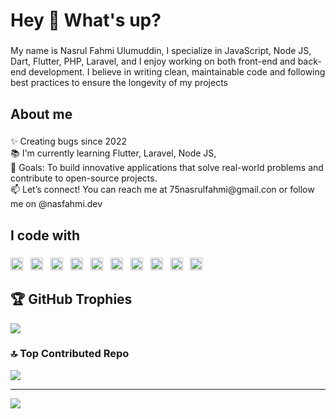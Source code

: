 <h1 align="left">Hey 👋 What's up?</h1>

###

<p align="left">My name is Nasrul Fahmi Ulumuddin, I specialize in JavaScript, Node JS, Dart, Flutter, PHP, Laravel, and I enjoy working on both front-end and back-end development. I believe in writing clean, maintainable code and following best practices to ensure the longevity of my projects</p>

###

<h2 align="left">About me</h2>

###

<p align="left">✨ Creating bugs since 2022<br>📚 I'm currently learning Flutter,  Laravel, Node JS, <br>🎯 Goals: To build innovative applications that solve real-world problems and contribute to open-source projects.<br>📫 Let’s connect! You can reach me at 75nasrulfahmi@gmail.con or follow me on @nasfahmi.dev</p>

###

<h2 align="left">I code with</h2>

###

<div align="left">
  <img src="https://cdn.jsdelivr.net/gh/devicons/devicon/icons/javascript/javascript-original.svg" style="height: 20px; margin-right: 8px;" alt="javascript logo" />
  <img src="https://cdn.jsdelivr.net/gh/devicons/devicon/icons/typescript/typescript-original.svg" style="height: 20px; margin-right: 8px;" alt="typescript logo" />
  <img src="https://cdn.jsdelivr.net/gh/devicons/devicon/icons/react/react-original.svg" style="height: 20px; margin-right: 8px;" alt="react logo" />
  <img src="https://cdn.jsdelivr.net/gh/devicons/devicon/icons/nextjs/nextjs-original.svg" style="height: 20px; margin-right: 8px;" alt="nextjs logo" />
  <img src="https://cdn.jsdelivr.net/gh/devicons/devicon/icons/nodejs/nodejs-original.svg" style="height: 20px; margin-right: 8px;" alt="nodejs logo" />
  <img src="https://cdn.jsdelivr.net/gh/devicons/devicon/icons/flutter/flutter-original.svg" style="height: 20px; margin-right: 8px;" alt="flutter logo" />
  <img src="https://cdn.jsdelivr.net/gh/devicons/devicon/icons/laravel/laravel-original.svg" style="height: 20px; margin-right: 8px;" alt="laravel logo" />
  <img src="https://cdn.jsdelivr.net/gh/devicons/devicon/icons/firebase/firebase-plain.svg" style="height: 20px; margin-right: 8px;" alt="firebase logo" />
  <img src="https://cdn.jsdelivr.net/gh/devicons/devicon/icons/postgresql/postgresql-original.svg" style="height: 20px; margin-right: 8px;" alt="postgresql logo" />
  <img src="https://cdn.jsdelivr.net/gh/devicons/devicon/icons/mysql/mysql-original.svg" style="height: 20px; margin-right: 8px;" alt="mysql logo" />
</div>


###

## 🏆 GitHub Trophies
![](https://github-profile-trophy.vercel.app/?username=NasFahmi&theme=radical&no-frame=false&no-bg=true&margin-w=4)

### 🔝 Top Contributed Repo
![](https://github-contributor-stats.vercel.app/api?username=NasFahmi&limit=5&theme=dark&combine_all_yearly_contributions=true)

---
[![](https://visitcount.itsvg.in/api?id=NasFahmi&icon=0&color=0)](https://visitcount.itsvg.in)
